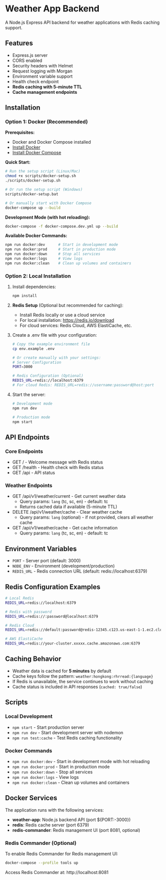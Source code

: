# Weather App Backend

A Node.js Express API backend for weather applications with Redis caching support.

## Features
- Express.js server
- CORS enabled
- Security headers with Helmet
- Request logging with Morgan
- Environment variable support
- Health check endpoint
- **Redis caching with 5-minute TTL**
- **Cache management endpoints**

## Installation

### Option 1: Docker (Recommended)

**Prerequisites:**
- Docker and Docker Compose installed
- [Install Docker](https://docs.docker.com/get-docker/)
- [Install Docker Compose](https://docs.docker.com/compose/install/)

**Quick Start:**
```bash
# Run the setup script (Linux/Mac)
chmod +x scripts/docker-setup.sh
./scripts/docker-setup.sh

# Or run the setup script (Windows)
scripts/docker-setup.bat

# Or manually start with Docker Compose
docker-compose up --build
```

**Development Mode (with hot reloading):**
```bash
docker-compose -f docker-compose.dev.yml up --build
```

**Available Docker Commands:**
```bash
npm run docker:dev      # Start in development mode
npm run docker:prod     # Start in production mode
npm run docker:down     # Stop all services
npm run docker:logs     # View logs
npm run docker:clean    # Clean up volumes and containers
```

### Option 2: Local Installation

1. Install dependencies:
   ```bash
   npm install
   ```

2. **Redis Setup** (Optional but recommended for caching):
   - Install Redis locally or use a cloud service
   - For local installation: https://redis.io/download
   - For cloud services: Redis Cloud, AWS ElastiCache, etc.

3. Create a .env file with your configuration:
   ```bash
   # Copy the example environment file
   cp env.example .env
   
   # Or create manually with your settings:
   # Server Configuration
   PORT=3000
   
   # Redis Configuration (Optional)
   REDIS_URL=redis://localhost:6379
   # For cloud Redis: REDIS_URL=redis://username:password@host:port
   ```

4. Start the server:
   ```bash
   # Development mode
   npm run dev
   
   # Production mode
   npm start
   ```

## API Endpoints

### Core Endpoints
- GET / - Welcome message with Redis status
- GET /health - Health check with Redis status
- GET /api - API status

### Weather Endpoints
- GET /api/v1/weather/current - Get current weather data
  - Query params: `lang` (tc, sc, en) - default: tc
  - Returns cached data if available (5-minute TTL)
- DELETE /api/v1/weather/cache - Clear weather cache
  - Query params: `lang` (optional) - if not provided, clears all weather cache
- GET /api/v1/weather/cache - Get cache information
  - Query params: `lang` (tc, sc, en) - default: tc

## Environment Variables

- `PORT` - Server port (default: 3000)
- `NODE_ENV` - Environment (development/production)
- `REDIS_URL` - Redis connection URL (default: redis://localhost:6379)

## Redis Configuration Examples

```bash
# Local Redis
REDIS_URL=redis://localhost:6379

# Redis with password
REDIS_URL=redis://:password@localhost:6379

# Redis Cloud
REDIS_URL=redis://default:password@redis-12345.c123.us-east-1-1.ec2.cloud.redislabs.com:12345

# AWS ElastiCache
REDIS_URL=redis://your-cluster.xxxxx.cache.amazonaws.com:6379
```

## Caching Behavior

- Weather data is cached for **5 minutes** by default
- Cache keys follow the pattern: `weather:hongkong:rhrread:{language}`
- If Redis is unavailable, the service continues to work without caching
- Cache status is included in API responses (`cached: true/false`)

## Scripts

### Local Development
- `npm start` - Start production server
- `npm run dev` - Start development server with nodemon
- `npm run test:cache` - Test Redis caching functionality

### Docker Commands
- `npm run docker:dev` - Start in development mode with hot reloading
- `npm run docker:prod` - Start in production mode
- `npm run docker:down` - Stop all services
- `npm run docker:logs` - View logs
- `npm run docker:clean` - Clean up volumes and containers

## Docker Services

The application runs with the following services:

- **weather-app**: Node.js backend API (port ${PORT:-3000})
- **redis**: Redis cache server (port 6379)
- **redis-commander**: Redis management UI (port 8081, optional)

### Redis Commander (Optional)

To enable Redis Commander for Redis management UI:
```bash
docker-compose --profile tools up
```

Access Redis Commander at: http://localhost:8081

